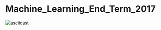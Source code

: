 # Machine_Learning_End_Term_2017
[![asciicast](https://asciinema.org/a/fIGprA9ehBXvDabTAOkPpDF1D.png)](https://asciinema.org/a/fIGprA9ehBXvDabTAOkPpDF1D)
